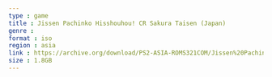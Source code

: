 ```yaml
---
type : game
title : Jissen Pachinko Hisshouhou! CR Sakura Taisen (Japan)
genre : 
format : iso
region : asia
link : https://archive.org/download/PS2-ASIA-ROMS321COM/Jissen%20Pachinko%20Hisshouhou%21%20CR%20Sakura%20Taisen%20%28Japan%29.7z
size : 1.8GB
---
```

